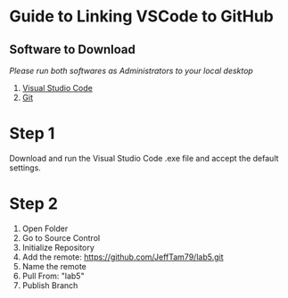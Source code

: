 # Guide to Linking VSCode to GitHub

## Software to Download
*Please run both softwares as Administrators to your local desktop*
1. [Visual Studio Code](https://code.visualstudio.com/)
2. [Git](https://git-scm.com/downloads/win)

# Step 1
Download and run the Visual Studio Code .exe file and accept the default settings.

# Step 2

1. Open Folder
2. Go to Source Control
3. Initialize Repository
4. Add the remote: https://github.com/JeffTam79/lab5.git
5. Name the remote
6. Pull From: "lab5"
6. Publish Branch
